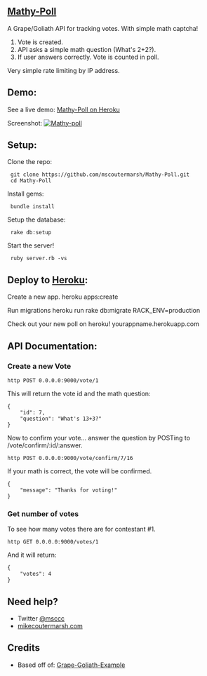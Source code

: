 [Mathy-Poll](https://github.com/mscoutermarsh/Mathy-Poll)
-----
A Grape/Goliath API for tracking votes. With simple math captcha! 

1. Vote is created.
2. API asks a simple math question (What's 2+2?).
3. If user answers correctly. Vote is counted in poll.

Very simple rate limiting by IP address.

Demo:
-----
See a live demo: [Mathy-Poll on Heroku](http://mathy-poll.herokuapp.com/)

Screenshot:
[![Mathy-poll](https://dl.dropbox.com/u/18216283/blog/mathy-poll.jpg)](http://mathy-poll.herokuapp.com/)

Setup:
------
Clone the repo:

     git clone https://github.com/mscoutermarsh/Mathy-Poll.git
     cd Mathy-Poll

Install gems:

     bundle install

Setup the database:

     rake db:setup

Start the server!

     ruby server.rb -vs

Deploy to [Heroku](http://heroku.com):
------
Create a new app.
    heroku apps:create 

Run migrations
    heroku run rake db:migrate RACK_ENV=production

Check out your new poll on heroku!
    yourappname.herokuapp.com

API Documentation:
------

### Create a new Vote

    http POST 0.0.0.0:9000/vote/1

This will return the vote id and the math question:

    {
        "id": 7, 
        "question": "What's 13+3?"
    }

Now to confirm your vote... answer the question by POSTing to /vote/confirm/:id/:answer.

    http POST 0.0.0.0:9000/vote/confirm/7/16

If your math is correct, the vote will be confirmed.

    {
        "message": "Thanks for voting!"
    }

### Get number of votes
To see how many votes there are for contestant #1.

    http GET 0.0.0.0:9000/votes/1

And it will return:

    {
        "votes": 4
    }


Need help?
---------
+ Twitter [@msccc](http://twitter.com/mscccc "@mscccc") 
+ [mikecoutermarsh.com](http://mikecoutermarsh.com/ "mikecoutermarsh") 

Credits
-------
+ Based off of: [Grape-Goliath-Example](https://github.com/djones/grape-goliath-example)